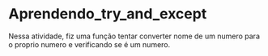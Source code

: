 # Aprendendo_try_and_except
 Nessa atividade, fiz uma função tentar converter nome de um numero para o proprio numero e verificando se é um numero. 
